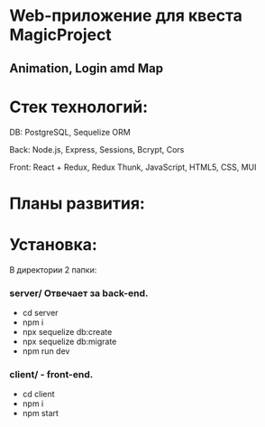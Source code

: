 # Web-приложение для квеста MagicProject


## Animation, Login amd Map



# Стек технологий:



DB: PostgreSQL, Sequelize ORM

Back: Node.js, Express, Sessions, Bcrypt, Cors

Front: React + Redux, Redux Thunk, JavaScript, HTML5, CSS, MUI

# Планы развития:

# Установка:
В директории 2 папки:

### server/ Отвечает за back-end.
- cd server
- npm i
- npx sequelize db:create
- npx sequelize db:migrate
- npm run dev

### client/ - front-end.
- cd client
- npm i
- npm start
